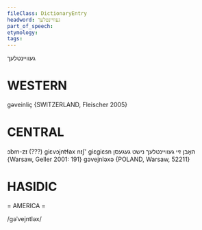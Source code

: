 ```yaml
---
fileClass: DictionaryEntry
headword: געוויינטלעך
part_of_speech: 
etymology: 
tags: 
---
```

געוויינטלעך

WESTERN
========

gəveinliç {SWITZERLAND, Fleischer 2005}

CENTRAL
========

ɔbm-zᵻ (???) giɛvɔjntɬax nᵻʃ' giɛgiɛsn האָבן זיי געוויינטלעך נישט געגעסן {Warsaw, Geller 2001: 191}
gəvejnləxə {POLAND, Warsaw, 52211}

HASIDIC
=======
= AMERICA = 

/gəˈvejntləx/